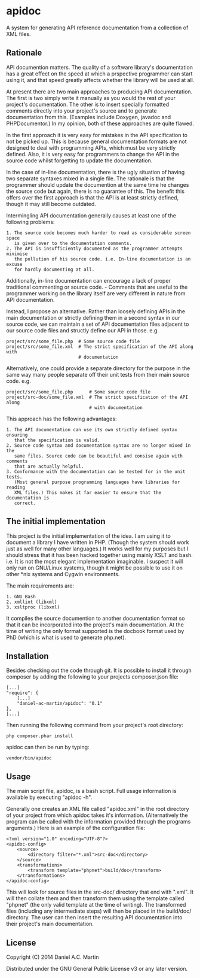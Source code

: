 # apidoc

A system for generating API reference documentation from a collection of XML
files.

## Rationale

API documention matters. The quality of a software library's documentation has a
great effect on the speed at which a prspective programmer can start using it,
and that speed greatly affects whether the library will be used at all.

At present there are two main approaches to producing API documentation. The
first is two simply write it manually as you would the rest of your project's
documentation. The other is to insert specially formatted comments directly into
your project's source and to generate documentation from this. (Examples include
Doxygen, javadoc and PHPDocumentor.) In my opinion, both of these approaches are
quite flawed.

In the first approach it is very easy for mistakes in the API specification to
not be picked up. This is because general documentation formats are not designed
to deal with programming APIs, which must be very strictly defined. Also, it is
very easy for programmers to change the API in the source code whilst forgetting
to update the documentation.

In the case of in-line documentation, there is the ugly situation of having two
separate syntaxes mixed in a single file. The rationale is that the programmer
should update the documention at the same time he changes the source code but
again, there is no guarantee of this. The benefit this offers over the first
approach is that the API is at least strictly defined, though it may still
become outdated.

Intermingling API documentation generally causes at least one of the following
problems:

	1. The source code becomes much harder to read as considerable screen space
	   is given over to the documentation comments.
	2. The API is insufficiently documented as the programmer attempts minimise
	   the pollution of his source code. i.e. In-line documentation is an excuse
	   for hardly documenting at all.

Additionally, in-line documentation can encourage a lack of proper traditional
commenting or source code. - Comments that are useful to the programmer working
on the library itself are very different in nature from API documentation.

Instead, I propose an alternative. Rather than loosely defining APIs in the main
documentation or strictly defining them in a second syntax in our source code,
we can maintain a set of API documentation files adjacent to our source code
files and structly define our API in those. e.g.

	project/src/some_file.php  # Some source code file
	project/src/some_file.xml  # The strict specification of the API along with
	                           # documentation

Alternatively, one could provide a separate directory for the purpose in the
same way many people separate off their unit tests from their main source code.
e.g.

	project/src/some_file.php      # Some source code file
	project/src-doc/some_file.xml  # The strict specification of the API along
	                               # with documentation

This approach has the following advantages:

	1. The API documentation can use its own strictly defined syntax ensuring
	   that the specification is valid.
	2. Source code syntax and documentation syntax are no longer mixed in the
	   same files. Source code can be beautiful and consise again with comments 
	   that are actually helpful.
	3. Conformance with the documentation can be tested for in the unit tests.
	   (Most general purpose programming languages have libraries for reading
	   XML files.) This makes it far easier to ensure that the documentation is
	   correct.

## The initial implementation

This project is the initial implementation of the idea. I am using it to
document a library I have written in PHP. (Though the system should work just as
well for many other languages.) It works well for my purposes but I should
stress that it has been hacked together using mainly XSLT and bash. i.e. It
is not the most elegant implementation imaginable. I suspect it will only run on
GNU/Linux systems, though it might be possible to use it on other *nix systems
and Cygwin environments.

The main requirements are:

	1. GNU Bash
	2. xmllint (libxml)
	3. xsltproc (libxml)

It compiles the source documention to another documentation format so that it
can be incorporated into the project's main documentation. At the time of
writing the only format supported is the docbook format used by PhD (which is
what is used to generate php.net).

## Installation

Besides checking out the code through git. It is possible to install it through
composer by adding the following to your projects composer.json file:

	[...]
	"require": {
		[...]
		"daniel-ac-martin/apidoc": "0.1"
	},
	[...]

Then running the following command from your project's root directory:

	php composer.phar install

apidoc can then be run by typing:

	vendor/bin/apidoc

## Usage

The main script file, apidoc, is a bash script. Full usage information is
available by executing "apidoc -h".

Generally one creates an XML file called "apidoc.xml" in the root directory of
your project from which apidoc takes it's information. (Alternatively the
program can be called with the information provided through the programs
arguments.) Here is an example of the configuration file:

	<?xml version="1.0" encoding="UTF-8"?>
	<apidoc-config>
		<source>
			<directory filter="*.xml">src-doc</directory>
		</source>
		<transformations>
			<transform template="phpnet">build/doc</transform>
		</transformations>
	</apidoc-config>

This will look for source files in the src-doc/ directory that end with ".xml".
It will then collate them and then transform them using the template called
"phpnet" (the only valid template at the time of writing). The transformed files
(including any intermediate steps) will then be placed in the build/doc/
directory. The user can then insert the resulting API documentation into their
project's main documentation.

## License

Copyright (C) 2014 Daniel A.C. Martin

Distributed under the GNU General Public License v3 or any later version.
